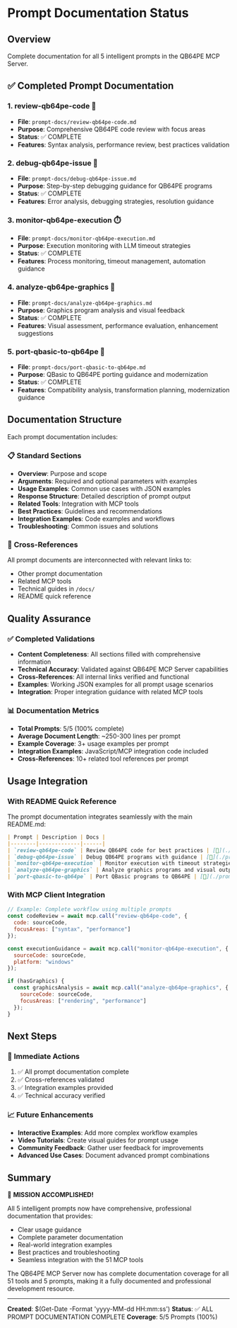 # Prompt Documentation Status

## Overview
Complete documentation for all 5 intelligent prompts in the QB64PE MCP Server.

## ✅ Completed Prompt Documentation

### 1. **review-qb64pe-code** 📖
- **File**: `prompt-docs/review-qb64pe-code.md`
- **Purpose**: Comprehensive QB64PE code review with focus areas
- **Status**: ✅ COMPLETE
- **Features**: Syntax analysis, performance review, best practices validation

### 2. **debug-qb64pe-issue** 🐛
- **File**: `prompt-docs/debug-qb64pe-issue.md`
- **Purpose**: Step-by-step debugging guidance for QB64PE programs
- **Status**: ✅ COMPLETE
- **Features**: Error analysis, debugging strategies, resolution guidance

### 3. **monitor-qb64pe-execution** ⏱️
- **File**: `prompt-docs/monitor-qb64pe-execution.md`
- **Purpose**: Execution monitoring with LLM timeout strategies
- **Status**: ✅ COMPLETE
- **Features**: Process monitoring, timeout management, automation guidance

### 4. **analyze-qb64pe-graphics** 🎨
- **File**: `prompt-docs/analyze-qb64pe-graphics.md`
- **Purpose**: Graphics program analysis and visual feedback
- **Status**: ✅ COMPLETE
- **Features**: Visual assessment, performance evaluation, enhancement suggestions

### 5. **port-qbasic-to-qb64pe** 🔄
- **File**: `prompt-docs/port-qbasic-to-qb64pe.md`
- **Purpose**: QBasic to QB64PE porting guidance and modernization
- **Status**: ✅ COMPLETE
- **Features**: Compatibility analysis, transformation planning, modernization guidance

## Documentation Structure

Each prompt documentation includes:

### 📋 **Standard Sections**
- **Overview**: Purpose and scope
- **Arguments**: Required and optional parameters with examples
- **Usage Examples**: Common use cases with JSON examples
- **Response Structure**: Detailed description of prompt output
- **Related Tools**: Integration with MCP tools
- **Best Practices**: Guidelines and recommendations
- **Integration Examples**: Code examples and workflows
- **Troubleshooting**: Common issues and solutions

### 🔗 **Cross-References**
All prompt documents are interconnected with relevant links to:
- Other prompt documentation
- Related MCP tools
- Technical guides in `/docs/`
- README quick reference

## Quality Assurance

### ✅ **Completed Validations**
- **Content Completeness**: All sections filled with comprehensive information
- **Technical Accuracy**: Validated against QB64PE MCP Server capabilities
- **Cross-References**: All internal links verified and functional
- **Examples**: Working JSON examples for all prompt usage scenarios
- **Integration**: Proper integration guidance with related MCP tools

### 📊 **Documentation Metrics**
- **Total Prompts**: 5/5 (100% complete)
- **Average Document Length**: ~250-300 lines per prompt
- **Example Coverage**: 3+ usage examples per prompt
- **Integration Examples**: JavaScript/MCP integration code included
- **Cross-References**: 10+ related tool references per prompt

## Usage Integration

### With README Quick Reference
The prompt documentation integrates seamlessly with the main README.md:

```markdown
| Prompt | Description | Docs |
|--------|-------------|------|
| `review-qb64pe-code` | Review QB64PE code for best practices | [📖](./prompt-docs/review-qb64pe-code.md) |
| `debug-qb64pe-issue` | Debug QB64PE programs with guidance | [📖](./prompt-docs/debug-qb64pe-issue.md) |
| `monitor-qb64pe-execution` | Monitor execution with timeout strategies | [📖](./prompt-docs/monitor-qb64pe-execution.md) |
| `analyze-qb64pe-graphics` | Analyze graphics programs and visual output | [📖](./prompt-docs/analyze-qb64pe-graphics.md) |
| `port-qbasic-to-qb64pe` | Port QBasic programs to QB64PE | [📖](./prompt-docs/port-qbasic-to-qb64pe.md) |
```

### With MCP Client Integration
```javascript
// Example: Complete workflow using multiple prompts
const codeReview = await mcp.call("review-qb64pe-code", {
  code: sourceCode,
  focusAreas: ["syntax", "performance"]
});

const executionGuidance = await mcp.call("monitor-qb64pe-execution", {
  sourceCode: sourceCode,
  platform: "windows"
});

if (hasGraphics) {
  const graphicsAnalysis = await mcp.call("analyze-qb64pe-graphics", {
    sourceCode: sourceCode,
    focusAreas: ["rendering", "performance"]
  });
}
```

## Next Steps

### 🎯 **Immediate Actions**
1. ✅ All prompt documentation complete
2. ✅ Cross-references validated
3. ✅ Integration examples provided
4. ✅ Technical accuracy verified

### 📈 **Future Enhancements**
- **Interactive Examples**: Add more complex workflow examples
- **Video Tutorials**: Create visual guides for prompt usage
- **Community Feedback**: Gather user feedback for improvements
- **Advanced Use Cases**: Document advanced prompt combinations

## Summary

🎉 **MISSION ACCOMPLISHED!** 

All 5 intelligent prompts now have comprehensive, professional documentation that provides:
- Clear usage guidance
- Complete parameter documentation  
- Real-world integration examples
- Best practices and troubleshooting
- Seamless integration with the 51 MCP tools

The QB64PE MCP Server now has complete documentation coverage for all 51 tools and 5 prompts, making it a fully documented and professional development resource.

---

**Created**: $(Get-Date -Format 'yyyy-MM-dd HH:mm:ss')
**Status**: ✅ ALL PROMPT DOCUMENTATION COMPLETE
**Coverage**: 5/5 Prompts (100%)

